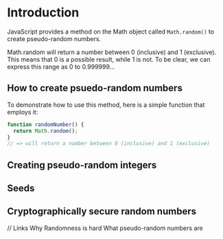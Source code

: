 # Introduction

JavaScript provides a method on the Math object called `Math.random()` to create pseudo-random numbers.

Math.random will return a number between 0 (inclusive) and 1 (exclusive). This means that 0 is a possible result, while 1 is not. To be clear, we can express this range as 0 to 0.999999...

## How to create psuedo-random numbers

To demonstrate how to use this method, here is a simple function that employs it:

```javascript
function randomNumber() {
  return Math.random();
}
// => will return a number between 0 (inclusive) and 1 (exclusive)
```

## Creating pseudo-random integers

## Seeds

## Cryptographically secure random numbers

// Links
Why Randomness is hard
What pseudo-random numbers are
